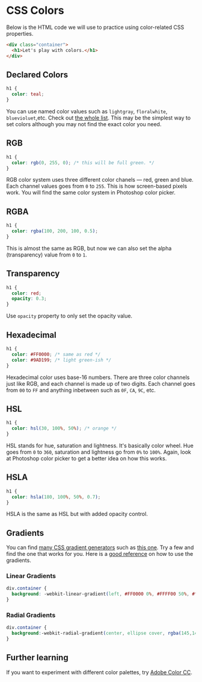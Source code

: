 # CSS Colors

Below is the HTML code we will use to practice using color-related CSS properties.

```html
<div class="container">
  <h1>Let's play with colors.</h1>
</div>
```

## Declared Colors
```css
h1 {
  color: teal;
}
```
You can use named color values such as `lightgray`, `floralwhite`, `bluevioluet`,etc. Check out [the whole list](https://css-tricks.com/snippets/css/named-colors-and-hex-equivalents/). This may be the simplest way to set colors although you may not find the exact color you need.


## RGB
```css
h1 {
  color: rgb(0, 255, 0); /* this will be full green. */
}
```
RGB color system uses three different color chanels &mdash; red, green and blue. Each channel values goes from `0` to `255`. This is how screen-based pixels work. You will find the same color system in Photoshop color picker.

## RGBA
```css
h1 {
  color: rgba(100, 200, 100, 0.5);
}
```
This is almost the same as RGB, but now we can also set the alpha (transparency) value from `0` to `1`.


## Transparency
```css
h1 {
  color: red;
  opacity: 0.3;
}
```
Use `opacity` property to only set the opacity value.



## Hexadecimal
```css
h1 {
  color: #FF0000; /* same as red */
  color: #9AD199; /* light green-ish */
}
```
Hexadecimal color uses base-16 numbers. There are three color channels just like RGB, and each channel is made up of two digits. Each channel goes from `00` to `FF` and anything inbetween such as `0F`, `CA`, `9C`, etc.


## HSL
```css
h1 {
  color: hsl(30, 100%, 50%); /* orange */
}
```
HSL stands for hue, saturation and lightness. It's basically color wheel. Hue goes from `0` to `360`, saturation and lightness go from `0%` to `100%`. Again, look at Photoshop color picker to get a better idea on how this works.

## HSLA
```css
h1 {
  color: hsla(180, 100%, 50%, 0.7);
}
```
HSLA is the same as HSL but with added opacity control.

## Gradients
You can find [many CSS gradient generators](https://www.google.com/#q=css+gradient+generator) such as [this one](http://angrytools.com/gradient/). Try a few and find the one that works for you. Here is a [good reference](http://www.w3schools.com/css/css3_gradients.asp) on how to use the gradients.

### Linear Gradients
```css
div.container {
  background: -webkit-linear-gradient(left, #FF0000 0%, #FFFF00 50%, #ff0000 100%); 
}
```

### Radial Gradients
```css
div.container {
  background:-webkit-radial-gradient(center, ellipse cover, rgba(145,149,255,1) 0%, rgba(0,128,128,1) 100%); /* safari5.1+,chrome10+ */
}
```

## Further learning
If you want to experiment with different color palettes, try [Adobe Color CC](https://color.adobe.com).
